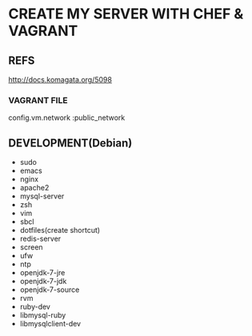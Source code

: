 # CREATE MY SERVER WITH CHEF & VAGRANT

## REFS
http://docs.komagata.org/5098

### VAGRANT FILE
config.vm.network :public_network

## DEVELOPMENT(Debian)
* sudo
* emacs
* nginx
* apache2
* mysql-server
* zsh
* vim
* sbcl
* dotfiles(create shortcut)
* redis-server
* screen
* ufw
* ntp
* openjdk-7-jre
* openjdk-7-jdk
* openjdk-7-source
* rvm
* ruby-dev
* libmysql-ruby
* libmysqlclient-dev
